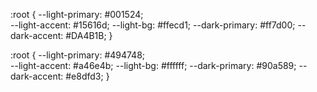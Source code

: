 :root {
  --light-primary: #001524;  
  --light-accent: #15616d;
  --light-bg: #ffecd1;
  --dark-primary: #ff7d00;
  --dark-accent: #DA4B1B;
}

:root {
  --light-primary: #494748;  
  --light-accent: #a46e4b;
  --light-bg: #ffffff;
  --dark-primary: #90a589;
  --dark-accent: #e8dfd3;
}
